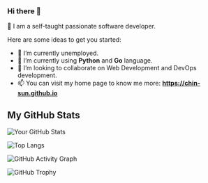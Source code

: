 ### Hi there 👋 
:sparkling_heart: I am a self-taught passionate software developer. 


Here are some ideas to get you started:

- 🔭 I’m currently unemployed.
- 🌱 I’m currently using **Python** and **Go** language.
- 👯 I’m looking to collaborate on Web Development and DevOps development.
- 📫 You can visit my home page to know me more: **https://chin-sun.github.io**

<!---
- 🤔 I’m looking for help with ...
- 💬 Ask me about ...
- 🤔 I am working towards obtaining the **AWS Certified Solutions Architect** and **Google Cloud Certified Professional Cloud certifications**.
- 😄 Pronouns: ...
- ⚡ Fun fact: ...
-->
## My GitHub Stats

![Your GitHub Stats](https://github-readme-stats.vercel.app/api?username=Chin-Sun&show_icons=true&theme=dark)

![Top Langs](https://github-readme-stats.vercel.app/api/top-langs/?username=Chin-Sun&layout=compact&theme=dark)

![GitHub Activity Graph](https://github-readme-activity-graph.cyclic.app/graph?username=Chin-Sun&theme=github-dark)

![GitHub Trophy](https://github-profile-trophy.vercel.app/?username=Chin-Sun&theme=onedark)
